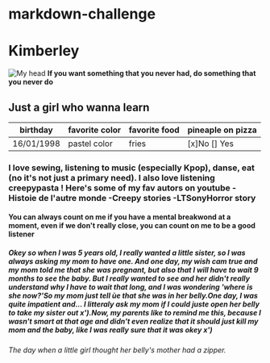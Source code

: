  
# markdown-challenge

# Kimberley #
![My head](/markdown-challenge/profilmarkdown.jpg)
**If you want something that you never had, do something that you never do** 
## Just a girl who wanna learn ##
| birthday | favorite color | favorite food | pineaple on pizza |
| -------- | -------------- | ------------- | ----------------- |
| 16/01/1998 | pastel color | fries         | [x]No [] Yes      |
### I love sewing, listening to music (especially Kpop), danse, eat (no it's not just a primary need). I also love listening creepypasta ! Here's some of my fav autors on youtube -Histoie de l'autre monde -Creepy stories -LTSonyHorror story ###
#### You can always count on me if you have a mental breakwond at a moment, even if we don't really close, you can count on me to be a good listener ####
##### Okey so when I was 5 years old, I really wanted a little sister, so I was always asking my mom to have one. And one day, my wish cam true and my mom told me that she was pregnant, but also that I will have to wait 9 months to see the baby. But I really wanted to see and her didn't really understand why I have to wait that long, and I was wondering 'where is she now?'So my mom just tell ùe that she was in her belly.One day, I was quite impatient and... I litteraly ask my mom if I could juste open her belly to take my sister out x').Now, my parents like to remind me this, because I wasn't smart at that age and didn't even realize that it should just kill my mom and the baby, like I was really sure that it was okey x') #####
###### The day when a little girl thought her belly's mother had a zipper. ######

